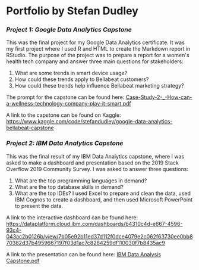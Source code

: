 # Portfolio by Stefan Dudley

### *Project 1: Google Data Analytics Capstone*

This was the final project for my Google Data Analytics certificate. It was my first project where I used R and HTML to create the Markdown report in RStudio.
The purpose of the project was to prepare a report for a women's health tech company and answer three main questions for stakeholders:
1. What are some trends in smart device usage?
2. How could these trends apply to Bellabeat customers?
3. How could these trends help influence Bellabeat marketing strategy?

The prompt for the capstone can be found here: [Case-Study-2-_-How-can-a-wellness-technology-company-play-it-smart.pdf](https://github.com/Dudlst01/Portfolio/files/11357009/Case-Study-2-_-How-can-a-wellness-technology-company-play-it-smart.pdf)

A link to the capstone can be found on Kaggle: https://www.kaggle.com/code/stefandudley/google-data-analytics-bellabeat-capstone

### *Project 2: IBM Data Analytics Capstone*

This was the final result of my IBM Data Analytics capstone, where I was asked to make a dashboard and presentation based on the 2019 Stack Overflow 2019 Community Survey. I was asked to answer three questions:
1. What are the top programming languages in demand?
2. What are the top database skills in demand?
3. What are the top IDEs?
I used Excel to prepare and clean the data, used IBM Cognos to create a dashboard, and then used Microsoft PowerPoint to present the data.

A link to the interactive dashboard can be found here: https://dataplatform.cloud.ibm.com/dashboards/b4310c4d-e667-4596-93c4-043ac2b0126b/view/7b05e92b11ed37d112f0dce4079e2c062f63730ee0bb870382d37b4959667197f03d1ac7c8284259df110030f7b8435ac9

A link to the presentation can be found here: [IBM Data Analysis Capstone.pdf](https://github.com/Dudlst01/Portfolio/files/11357128/IBM.Data.Analysis.Capstone.pdf)
